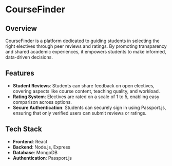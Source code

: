 # CourseFinder

## Overview

CourseFinder is a platform dedicated to guiding students in selecting the right electives through peer reviews and ratings. By promoting transparency and shared academic experiences, it empowers students to make informed, data-driven decisions.

## Features

* **Student Reviews**: Students can share feedback on open electives, covering aspects like course content, teaching quality, and workload.
* **Rating System**: Electives are rated on a scale of 1 to 5, enabling easy comparison across options.
* **Secure Authentication**: Students can securely sign in using Passport.js, ensuring that only verified users can submit reviews or ratings.

## Tech Stack

* **Frontend**: React
* **Backend**: Node.js, Express
* **Database**: MongoDB
* **Authentication**: Passport.js
